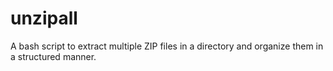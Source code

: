 # unzipall
A bash script to extract multiple ZIP files in a directory and organize them in a structured manner.
